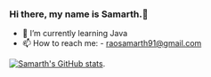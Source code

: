 ### Hi there, my name is Samarth.👋


- 🌱 I’m currently learning Java
- 📫 How to reach me: - raosamarth91@gmail.com


[![Samarth's GitHub stats](https://github-readme-stats.vercel.app/api?username=SamarthRao91)](https://github.com/anuraghazra/github-readme-stats).

<!-- ![Visitor Count](https://profile-counter.glitch.me/{SamarthRao91}/count.svg)

<!--
**SamarthRao91/SamarthRao91** is a ✨ _special_ ✨ repository because its `README.md` (this file) appears on your GitHub profile.


-->
